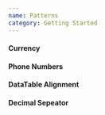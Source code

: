 ```yaml
--- 
name: Patterns
category: Getting Started 
---
```


#### Currency
#### Phone Numbers
#### DataTable Alignment
#### Decimal Sepeator